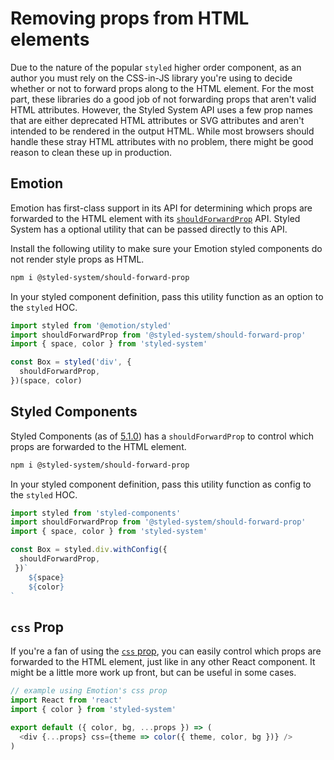 # Removing props from HTML elements

Due to the nature of the popular `styled` higher order component,
as an author you must rely on the CSS-in-JS library you're using to decide whether or not to forward props along to the HTML element.
For the most part, these libraries do a good job of not forwarding props that aren't valid HTML attributes.
However, the Styled System API uses a few prop names that are either deprecated HTML attributes or SVG attributes and aren't intended to be rendered in the output HTML.
While most browsers should handle these stray HTML attributes with no problem, there might be good reason to clean these up in production.

## Emotion

Emotion has first-class support in its API for determining which props are forwarded to the HTML element with its [`shouldForwardProp`](https://emotion.sh/docs/styled#customizing-prop-forwarding) API.
Styled System has a optional utility that can be passed directly to this API.

Install the following utility to make sure your Emotion styled components do not render style props as HTML.

```sh
npm i @styled-system/should-forward-prop
```

In your styled component definition, pass this utility function as an option to the `styled` HOC.

```js
import styled from '@emotion/styled'
import shouldForwardProp from '@styled-system/should-forward-prop'
import { space, color } from 'styled-system'

const Box = styled('div', {
  shouldForwardProp,
})(space, color)
```

## Styled Components

Styled Components (as of [5.1.0](https://styled-components.com/releases#v5.1.0)) has a `shouldForwardProp` to control which props are forwarded to the HTML element.

```sh
npm i @styled-system/should-forward-prop
```

In your styled component definition, pass this utility function as config to the `styled` HOC.

```js
import styled from 'styled-components'
import shouldForwardProp from '@styled-system/should-forward-prop'
import { space, color } from 'styled-system'

const Box = styled.div.withConfig({
  shouldForwardProp,
 })`
	${space}
	${color}
`
```

## `css` Prop

If you're a fan of using the [`css` prop][], you can easily control which props are forwarded to the HTML element, just like in any other React component. It might be a little more work up front, but can be useful in some cases.

```js
// example using Emotion's css prop
import React from 'react'
import { color } from 'styled-system'

export default ({ color, bg, ...props }) => (
  <div {...props} css={theme => color({ theme, color, bg })} />
)
```

[`css` prop]: https://emotion.sh/docs/css-prop
